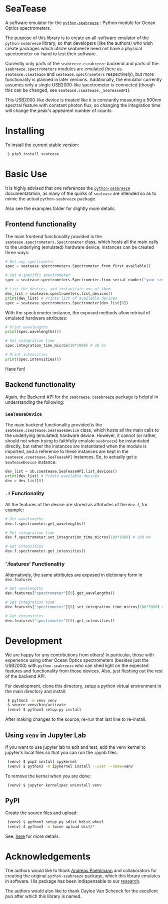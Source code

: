 # SeaTease
A software emulator for the [`python-seabreeze`](https://github.com/ap--/python-seabreeze) : Python module for Ocean Optics spectrometers.

The purpose of this library is to create an all-software emulator of the `python-seabreeze`
library, so that developers (like the authors) who wish create packages which utilize
seabreeze need not have a physical spectrometer on-hand to test their software.

Currently only parts of the `seabreeze.cseabreeze` backend and parts of the
`seabreeze.spectrometers` modules are emulated (here as `seatease.cseatease` and
`seatease.spectrometers` respectively), but more functionality is planned in
later versions. Additionally, the emulator currently assumes only a single USB2000-like
spectrometer is connected (though this can be changed, see `seatease.cseatease._SeaTeaseAPI`).

This USB2000-like device is treated like it is constantly measuring a 500nm spectral feature
with constant photon flux, so changing the integration time will change the peak's appearent
number of counts.

# Installing
To install the current stable version:
```bash
 $ pip3 install seatease
```

# Basic Use
It is highly advised that one references the [`python-seabreeze`](https://github.com/ap--/python-seabreeze)
documentatation, as many of the quirks of `seatease` are intended so as to mimic the
actual `python-seabreeze` package.

Also see the examples folder for slightly more details.

## Frontend functionality
The main frontend functionality provided is the `seatease.spectrometers.Spectrometer`
class, which hosts all the main calls to the underlying (emulated) hardware device,
instances can be created three ways:
```python
# Get any spectrometer
spec = seatease.spectrometers.Spectrometer.from_first_available()

# Get a specific spectrometer
spec = seatease.spectrometers.Spectrometer.from_serial_number("your-serial-number")

# List the devices, and instantiate one of them
dev_list = seatease.spectrometers.list_devices()
print(dev_list) # Prints list of available devices
spec = seatease.spectrometers.Spectrometer(dev_list[0])
```
With the spectrometer instance, the exposed methods allow retrival of emulated
hardware attributes:
```python
# Print wavelengths
print(spec.wavelengths())

# Set integration time
spec.integration_time_micros(10*1000) # 10 ms

# Print intensities
print(spec.intensities())
```
Have fun!

## Backend functionality
Again, the [Backend API](https://python-seabreeze.readthedocs.io/en/latest/backend_api.html)
for the `seabreeze.cseabreeze` package is helpful in understanding the following:

### `SeaTeaseDevice`
The main backend functionality provided is the `seatease.cseatease.SeaTeaseDevice`
class, which hosts all the main calls to the underlying (emulated) hardware device.
However, it cannot (or rather, should not when trying to faithfully emulate `seabreeze`)
be instantiated directly, but rather the instances are instantiated when the module is 
imported, and a reference to these instances are kept in the `seatease.cseatease.SeaTeaseAPI`
instances. So, to actually get a `SeaTeaseDevice` instance:
```python
dev_list = sb.cseatease.SeaTeaseAPI.list_devices()
print(dev_list) # Prints available devices
dev = dev_list[0]
```

### `.f` Functionality
All the features of the device are stored as attributes of the `dev.f`, for example:
```python
# Get wavelengths
dev.f.spectrometer.get_wavelengths()

# Set integration time
dev.f.spectrometer.set_integration_time_micros(100*1000) # 100 ms

# Get intensities
dev.f.spectrometer.get_intensities()
```

### '.features' Functionality
Alternatively, the same attributes are exposed in dictionary form in `dev.features`
```python
# Get wavelengths
dev.features["spectrometer"][0].get_wavelengths()

# Set integration time
dev.features["spectrometer"][0].set_integration_time_micros(100*1000) # 100 ms

# Get intensities
dev.features["spectrometer"][0].get_intensities()
```

# Development
We are happy for any contributions from others! In particular, those with experience
using other Ocean Optics spectrometers (besides just the USB2000) with `python-seabreeze`
who can shed light on the expected features and functionality from those devices.
Also, just fleshing out the rest of the backend API.

For development, clone this directory, setup a python
virtual environment in the main directory and install:
```bash
 $ python3 -m venv venv
 $ source venv/bin/activate
 (venv) $ python3 setup.py install
```
After making changes to the source, re-run that last line to re-install.

## Using `venv` in Jupyter Lab
If you want to use jupyter lab to edit and test, add the venv kernel to jupyter's local
files so that you can run the .ipynb files:
```bash
 (venv) $ pip3 install ipykernel
 (venv) $ python3 -m ipykernel install --user --name=venv
```
To remove the kernel when you are done:
```bash
 (venv) $ jupyter kernelspec uninstall venv
```

## PyPI
Create the source files and upload:
```bash
 (venv) $ python3 setup.py sdist bdist_wheel 
 (venv) $ python3 -m twine upload dist/*
```
See: [here](https://packaging.python.org/tutorials/packaging-projects/) for more details.

# Acknowledgements
The authors would like to thank [Andreas Poehlmann](https://github.com/ap--) and collaborators for creating the original `python-seabreeze` package, which this library emulates in software. His package has been indispensable to our [research](http://sites.science.oregonstate.edu/~ostroveo/publications/index.html).

The authors would also like to thank Caylee Van Schenck for the excellent pun after which this
library is named.